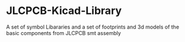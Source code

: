 # JLCPCB-Kicad-Library
A set of symbol Libararies and a set of footprints and 3d models of the basic components from JLCPCB smt assembly
